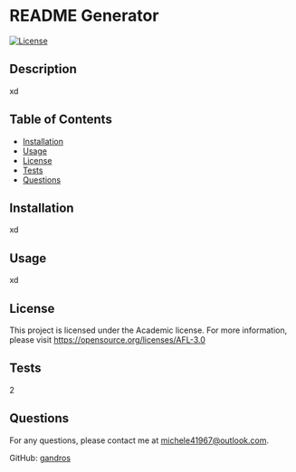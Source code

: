 
  # README Generator

[![License](https://img.shields.io/badge/License-Academic-blue.svg)](https://opensource.org/licenses/AFL-3.0)

## Description
xd

## Table of Contents
- [Installation](#installation)
- [Usage](#usage)
- [License](#license)
- [Tests](#tests)
- [Questions](#questions)

## Installation
xd

## Usage
xd

## License
This project is licensed under the Academic license.
For more information, please visit https://opensource.org/licenses/AFL-3.0

## Tests
2

## Questions
For any questions, please contact me at [michele41967@outlook.com](mailto:michele41967@outlook.com).

GitHub: [gandros](https://github.com/gandros)

